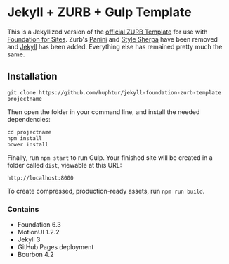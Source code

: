# Jekyll + ZURB + Gulp Template

This is a Jekyllized version of the [official ZURB Template](https://github.com/zurb/foundation-zurb-template) for use with [Foundation for Sites](http://foundation.zurb.com/sites). Zurb's [Panini](https://github.com/zurb/panini) and [Style Sherpa](https://github.com/zurb/style-sherpa/) have been removed and [Jekyll](http://jekyllrb.com/) has been added. Everything else has remained pretty much the same.

## Installation

```
git clone https://github.com/huphtur/jekyll-foundation-zurb-template projectname
```

Then open the folder in your command line, and install the needed dependencies:

```
cd projectname
npm install
bower install
```

Finally, run `npm start` to run Gulp. Your finished site will be created in a folder called `dist`, viewable at this URL:

```
http://localhost:8000
```
To create compressed, production-ready assets, run `npm run build`.

### Contains

- Foundation 6.3
- MotionUI 1.2.2
- Jekyll 3
- GitHub Pages deployment 
- Bourbon 4.2 

